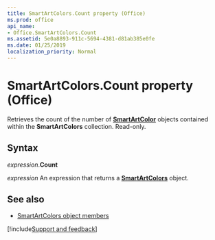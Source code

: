 ```yaml
---
title: SmartArtColors.Count property (Office)
ms.prod: office
api_name:
- Office.SmartArtColors.Count
ms.assetid: 5e0a8893-911c-5694-4381-d81ab385e0fe
ms.date: 01/25/2019
localization_priority: Normal
---
```



# SmartArtColors.Count property (Office)

Retrieves the count of the number of **[SmartArtColor](Office.SmartArtColor.md)** objects contained within the **SmartArtColors** collection. Read-only.


## Syntax

_expression_.**Count**

_expression_ An expression that returns a **[SmartArtColors](Office.SmartArtColors.md)** object.


## See also

- [SmartArtColors object members](overview/Library-Reference/smartartcolors-members-office.md)



[!include[Support and feedback](~/includes/feedback-boilerplate.md)]